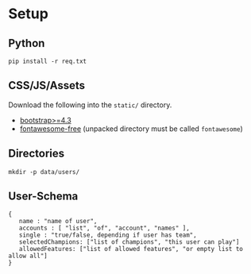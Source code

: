 # Setup
## Python

    pip install -r req.txt

## CSS/JS/Assets
Download the following into the `static/` directory.

- [bootstrap>=4.3](https://getbootstrap.com/docs/4.3/getting-started/download/)
- [fontawesome-free](https://fontawesome.com) (unpacked directory must be called `fontawesome`)

## Directories

    mkdir -p data/users/

## User-Schema

    {
       name : "name of user",
       accounts : [ "list", "of", "account", "names" ],
       single : "true/false, depending if user has team",
       selectedChampions: ["list of champions", "this user can play"]
       allowedFeatures: ["list of allowed features", "or empty list to allow all"]
    }
